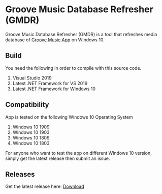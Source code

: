 # Groove Music Database Refresher (GMDR)
Groove Music Database Refresher (GMDR) is a tool that refreshes media database of [Groove Music App](https://www.microsoft.com/en-us/p/groove-music/9wzdncrfj3pt?activetab=pivot:overviewtab) on Windows 10.



## Build

You need the following in order to compile with this source code.

1. Visual Studio 2019
2. Latest .NET Framework for VS 2019
3. Latest .NET Framework for Windows 10



## Compatibility

App is tested on the following Windows 10 Operating System

1. Windows 10 1909
2. Windows 10 1903
3. Windows 10 1809
4. Windows 10 1803

For anyone who want to test the app on different Windows 10 version, simply get the latest release then submit an issue.



## Releases

Get the latest release here: [Download](https://emandev.github.io/downloads.html)
